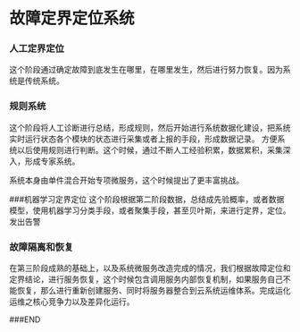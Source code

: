 # 故障定界定位系统

###  人工定界定位
这个阶段通过确定故障到底发生在哪里，在哪里发生，然后进行努力恢复。因为系统是传统系统。

### 规则系统
这个阶段将人工诊断进行总结，形成规则，然后开始进行系统数据化建设，把系统实时运行状态各个模块的状态进行采集或者上报的手段，形成数据记录。 方便系统以后使用规则进行判断。这个时候，通过不断人工经验积累，数据累积，采集深入，形成专家系统。

系统本身由单件混合开始专项微服务，这个时候提出了更丰富挑战。

###机器学习定界定位
这个阶段根据第二阶段数据，总结成先验概率，或者数据模型，使用机器学习分类手段，或者聚集手段，甚至贝叶斯，来进行定界，定位。发出告警

### 故障隔离和恢复
在第三阶段成熟的基础上，以及系统微服务改造完成的情况，我们根据故障定位和定界结论，进行服务恢复，这个时候包含调用服务内部恢复机制，如果服务自己不能恢复，那么进行重新创建服务、同时将服务器整合到云系统运维体系。完成运化运维之核心竞争力以及差异化运行。

###END

